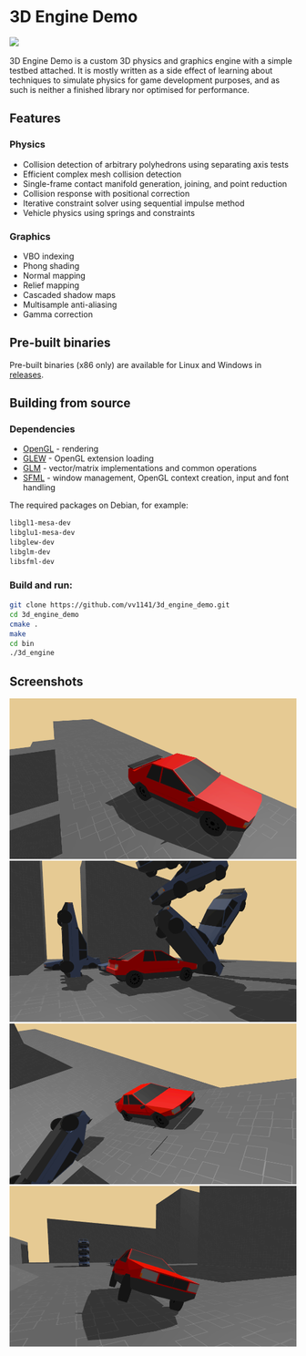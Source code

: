 # 3D Engine Demo

![](https://github.com/vv1141/3d_engine_demo/blob/master/screenshots/demo.gif)

3D Engine Demo is a custom 3D physics and graphics engine with a simple testbed attached. It is mostly written as a side effect of learning about techniques to simulate physics for game development purposes, and as such is neither a finished library nor optimised for performance.

## Features

### Physics
* Collision detection of arbitrary polyhedrons using separating axis tests
* Efficient complex mesh collision detection
* Single-frame contact manifold generation, joining, and point reduction
* Collision response with positional correction
* Iterative constraint solver using sequential impulse method
* Vehicle physics using springs and constraints

### Graphics
* VBO indexing
* Phong shading
* Normal mapping
* Relief mapping
* Cascaded shadow maps
* Multisample anti-aliasing
* Gamma correction

## Pre-built binaries

Pre-built binaries (x86 only) are available for Linux and Windows in [releases](https://github.com/vv1141/3d_engine_demo/releases).

## Building from source

### Dependencies

* [OpenGL](https://www.opengl.org/) - rendering
* [GLEW](https://glew.sourceforge.net/) - OpenGL extension loading
* [GLM](https://github.com/g-truc/glm) - vector/matrix implementations and common operations
* [SFML](https://www.sfml-dev.org/) - window management, OpenGL context creation, input and font handling

The required packages on Debian, for example:

```bash
libgl1-mesa-dev
libglu1-mesa-dev
libglew-dev
libglm-dev
libsfml-dev
```

### Build and run:

```bash
git clone https://github.com/vv1141/3d_engine_demo.git
cd 3d_engine_demo
cmake .
make
cd bin
./3d_engine
```
## Screenshots

![](https://github.com/vv1141/3d_engine_demo/blob/master/screenshots/00.png)
![](https://github.com/vv1141/3d_engine_demo/blob/master/screenshots/01.png)
![](https://github.com/vv1141/3d_engine_demo/blob/master/screenshots/02.png)
![](https://github.com/vv1141/3d_engine_demo/blob/master/screenshots/03.png)
